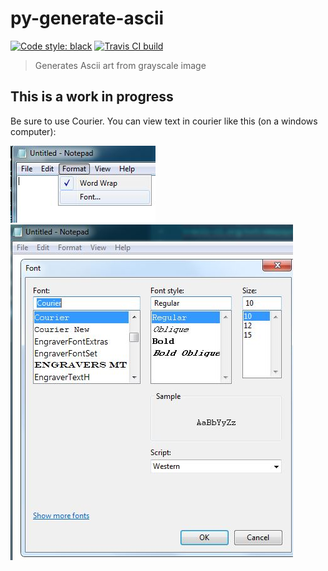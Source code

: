# py-generate-ascii

[![Code style: black](https://img.shields.io/badge/code%20style-black-000000.svg)](https://github.com/ambv/black) [![Travis CI build](https://travis-ci.org/extremepayne/py-generate-ascii.svg?branch=master)](https://travis-ci.org/extremepayne/py-generate-ascii)

> Generates Ascii art from grayscale image


## This is a work in progress
Be sure to use Courier. You can view text in courier like this (on a windows computer):


![Win7 Notepad Format->font](images\Notepad1.JPG)
![Win7 Notepad change font to Courier](images\Notepad2.JPG)
